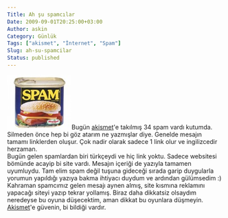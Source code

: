```yaml
---
Title: Ah şu spamcılar
Date: 2009-09-01T20:25:00+03:00
Author: askin
Category: Günlük
Tags: ["akismet", "İnternet", "Spam"]
Slug: ah-su-spamcilar
Status: published
---
```


![Spam](/uploads/2009/08/spam.jpg "Spam")Bugün [akismet](http://www.akismet.com/)'e takılmış 34 spam vardı kutumda. Silmeden önce hep bi göz atarım ne yazmışlar diye. Genelde mesajın tamamı linklerden oluşur. Çok nadir olarak sadece 1 link olur ve ingilizcedir herzaman.  
Bugün gelen spamlardan biri türkçeydi ve hiç link yoktu. Sadece websitesi bömünde acayip bi site vardı. Mesajın içeriği de yazıyla tamamen uyumluydu. Tam elim spam değil tuşuna gideceği sırada garip duygularla yorumun yapıldığı yazıya bakma ihtiyacı duydum ve ardından gülümsedim :) Kahraman spamcımız gelen mesajı aynen almış, site kısmına reklamını yapacağı siteyi yazıp tekrar yollamış. Biraz daha dikkatsiz olsaydım neredeyse bu oyuna düşecektim, aman dikkat bu oyunlara düşmeyin. [Akismet](http://www.akismet.com/)'e güvenin, bi bildiği vardır.
